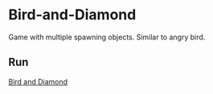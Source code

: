 # Bird-and-Diamond
Game with multiple spawning objects.
Similar to angry bird.

Run
----
[Bird and Diamond](https://antran1245.github.io/Bird-and-Diamond)
